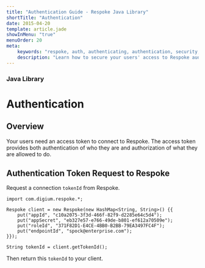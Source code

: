 ```yaml
---
title: "Authentication Guide - Respoke Java Library"
shortTitle: "Authentication"
date: 2015-04-20
template: article.jade
showInMenu: "true"
menuOrder: 20
meta:
    keywords: "respoke, auth, authenticating, authentication, security, token"
    description: "Learn how to secure your users' access to Respoke audio, video, text and data channels."
---
```


### Java Library
# Authentication

## Overview

Your users need an access token to connect to Respoke. The access token provides both authentication of who they are
and authorization of what they are allowed to do.

## Authentication Token Request to Respoke

Request a connection `tokenId` from Respoke.

    import com.digium.respoke.*;

    Respoke client = new Respoke(new HashMap<String, String>() {{
        put("appId", "c10a2075-3f3d-466f-82f9-d2285e64c5d4");
        put("appSecret", "eb327e57-e766-49de-b801-ef612a70509e");
        put("roleId", "371F82D1-E4CE-4BB0-B2BB-79EA3497FC4F");
        put("endpointId", "spock@enterprise.com");
    }});

    String tokenId = client.getTokenId();

Then return this `tokenId` to your client.

